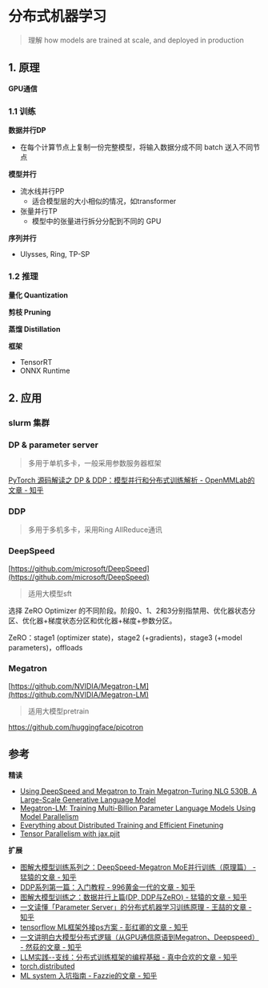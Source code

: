 # 分布式机器学习

> 理解 how models are trained at scale, and deployed in production

## 1. 原理

**GPU通信**

### 1.1 训练

**数据并行DP**

- 在每个计算节点上复制一份完整模型，将输入数据分成不同 batch 送入不同节点

**模型并行**

- 流水线并行PP
  - 适合模型层的大小相似的情况，如transformer
- 张量并行TP
  - 模型中的张量进行拆分分配到不同的 GPU

**序列并行**

- Ulysses, Ring, TP-SP

### 1.2 推理

**量化 Quantization**

**剪枝 Pruning**

**蒸馏 Distillation**

**框架**

- TensorRT
- ONNX Runtime

## 2. 应用

### slurm 集群

### DP & parameter server

> 多用于单机多卡，一般采用参数服务器框架

[PyTorch 源码解读之 DP & DDP：模型并行和分布式训练解析 - OpenMMLab的文章 - 知乎](https://zhuanlan.zhihu.com/p/343951042)

### DDP

> 多用于多机多卡，采用Ring AllReduce通讯

### DeepSpeed

[https://github.com/microsoft/DeepSpeed](https://github.com/microsoft/DeepSpeed)

> 适用大模型sft

选择 ZeRO Optimizer 的不同阶段。阶段0、1、2和3分别指禁用、优化器状态分区、优化器+梯度状态分区和优化器+梯度+参数分区。

ZeRO：stage1 (optimizer state)，stage2 (+gradients)，stage3 (+model parameters)，offloads

### Megatron

[https://github.com/NVIDIA/Megatron-LM](https://github.com/NVIDIA/Megatron-LM)

> 适用大模型pretrain

https://github.com/huggingface/picotron

## 参考

**精读**

- [Using DeepSpeed and Megatron to Train Megatron-Turing NLG 530B, A Large-Scale Generative Language Model](https://arxiv.org/abs/2201.11990)
- [Megatron-LM: Training Multi-Billion Parameter Language Models Using Model Parallelism](https://arxiv.org/abs/1909.08053)
- [Everything about Distributed Training and Efficient Finetuning](https://sumanthrh.com/post/distributed-and-efficient-finetuning/)
- [Tensor Parallelism with jax.pjit](https://irhum.github.io/blog/pjit/)

**扩展**

- [图解大模型训练系列之：DeepSpeed-Megatron MoE并行训练（原理篇） - 猛猿的文章 - 知乎](https://zhuanlan.zhihu.com/p/681154742)
- [DDP系列第一篇：入门教程 - 996黄金一代的文章 - 知乎](https://zhuanlan.zhihu.com/p/178402798)
- [图解大模型训练之：数据并行上篇(DP, DDP与ZeRO) - 猛猿的文章 - 知乎](https://zhuanlan.zhihu.com/p/617133971)
- [一文读懂「Parameter Server」的分布式机器学习训练原理 - 王喆的文章 - 知乎](https://zhuanlan.zhihu.com/p/82116922)
- [tensorflow ML框架外接ps方案 - 彭红卿的文章 - 知乎](https://zhuanlan.zhihu.com/p/396804900)
- [一文讲明白大模型分布式逻辑（从GPU通信原语到Megatron、Deepspeed） - 然荻的文章 - 知乎](https://zhuanlan.zhihu.com/p/721941928)
- [LLM实践--支线：分布式训练框架的编程基础 - 真中合欢的文章 - 知乎](https://zhuanlan.zhihu.com/p/10091011992)
- [torch.distributed](https://pytorch.org/docs/stable/distributed.html)
- [ML system 入坑指南 - Fazzie的文章 - 知乎](https://zhuanlan.zhihu.com/p/608318764)
